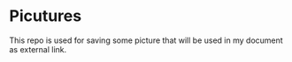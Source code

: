 # Picutures
This repo is used for saving some picture that will be used in my document as external link.
